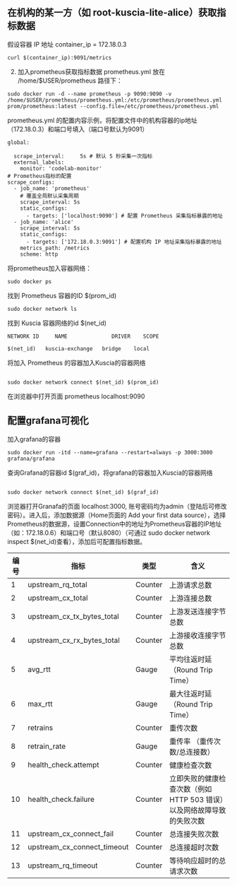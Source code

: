 ## 在机构的某一方（如 root-kuscia-lite-alice）获取指标数据

假设容器 IP 地址 container_ip = 172.18.0.3

```
curl $(container_ip):9091/metrics
```

2. 加入prometheus获取指标数据
prometheus.yml 放在 /home/$USER/prometheus 路径下：

```
sudo docker run -d --name prometheus -p 9090:9090 -v /home/$USER/prometheus/prometheus.yml:/etc/prometheus/prometheus.yml prom/prometheus:latest --config.file=/etc/prometheus/prometheus.yml

```

prometheus.yml 的配置内容示例，将配置文件中的机构容器的ip地址（172.18.0.3）和端口号填入（端口号默认为9091）

```
global:

  scrape_interval:     5s # 默认 5 秒采集一次指标
  external_labels:
    monitor: 'codelab-monitor'
# Prometheus指标的配置
scrape_configs:
  - job_name: 'prometheus'
    # 覆盖全局默认采集周期
    scrape_interval: 5s
    static_configs:
      - targets: ['localhost:9090'] # 配置 Prometheus 采集指标暴露的地址
  - job_name: 'alice'
    scrape_interval: 5s
    static_configs:
      - targets: ['172.18.0.3:9091'] # 配置机构 IP 地址采集指标暴露的地址
    metrics_path: /metrics
    scheme: http
```

将prometheus加入容器网络：

```
sudo docker ps
```

找到 Prometheus 容器的ID $(prom_id)

```
sudo docker network ls
```

找到 Kuscia 容器网络的id $(net_id)

```
NETWORK ID     NAME              DRIVER    SCOPE

$(net_id)   kuscia-exchange   bridge    local

```

将加入 Prometheus 的容器加入Kuscia的容器网络

```

sudo docker network connect $(net_id) $(prom_id)

```

在浏览器中打开页面 prometheus localhost:9090

## 配置grafana可视化

加入grafana的容器

```
sudo docker run -itd --name=grafana --restart=always -p 3000:3000 grafana/grafana

```

查询Grafana的容器id $(graf_id)，将grafana的容器加入Kuscia的容器网络

```

sudo docker network connect $(net_id) $(graf_id)

```

浏览器打开Granafa的页面 localhost:3000, 账号密码均为admin（登陆后可修改密码）。进入后，添加数据源（Home页面的 Add your first data source），选择Prometheus的数据源，设置Connection中的地址为Prometheus容器的IP地址（如：172.18.0.6）和端口号（默认8080）（可通过 sudo docker network inspect $(net_id)查看），添加后可配置指标数据。

|编号| 指标                                        | 类型 | 含义                                                         |
|----------------------|---------------------- | --------------------- | ------------------------------------------------------------ |
| 1 |   upstream_rq_total             |    Counter         | 上游请求总数            |
| 2 |    upstream_cx_total       |         Counter          | 上游连接总数                                               |
| 3 |    upstream_cx_tx_bytes_total    |      Counter        | 上游发送连接字节总数        |
| 4 |    upstream_cx_rx_bytes_total     |      Counter       | 上游接收连接字节总数     |
| 5 |    avg_rtt                        |      Gauge           | 平均往返时延（Round Trip Time）                                |
| 6 |    max_rtt                        |      Gauge           | 最大往返时延（Round Trip Time）                                |
| 7 |    retrains       |      Counter             | 重传次数                                                   |
| 8 |    retrain_rate       |       Gauge             | 重传率 （重传次数/总连接数）                                                  |
| 9 |    health_check.attempt     |        Counter           | 健康检查次数     |
| 10 |    health_check.failure      |         Counter       | 立即失败的健康检查次数（例如 HTTP 503 错误）以及网络故障导致的失败次数 |
| 11 |    upstream_cx_connect_fail     |      Counter        | 总连接失败次数     |
| 12  |     upstream_cx_connect_timeout      |    Counter      | 总连接超时次数     |
| 13 |    upstream_rq_timeout        |     Counter           | 等待响应超时的总请求次数             |                             |
